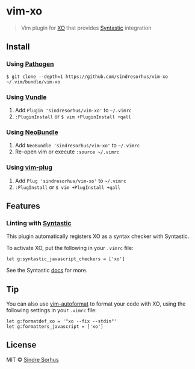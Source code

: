 # vim-xo

> Vim plugin for [XO](https://github.com/sindresorhus/xo) that provides [Syntastic](https://github.com/vim-syntastic/syntastic) integration


## Install

### Using [Pathogen](https://github.com/tpope/vim-pathogen)

```
$ git clone --depth=1 https://github.com/sindresorhus/vim-xo ~/.vim/bundle/vim-xo
```

### Using [Vundle](https://github.com/VundleVim/Vundle.vim)

1. Add `Plugin 'sindresorhus/vim-xo'` to `~/.vimrc`
2. `:PluginInstall` or `$ vim +PluginInstall +qall`

### Using [NeoBundle](https://github.com/Shougo/neobundle.vim)

1. Add `NeoBundle 'sindresorhus/vim-xo'` to `~/.vimrc`
2. Re-open vim or execute `:source ~/.vimrc`

### Using [vim-plug](https://github.com/junegunn/vim-plug)

1. Add `Plug 'sindresorhus/vim-xo'` to `~/.vimrc`
2. `:PlugInstall` or `$ vim +PlugInstall +qall`


## Features

### Linting with [Syntastic](https://github.com/vim-syntastic/syntastic)

This plugin automatically registers XO as a syntax checker with Syntastic.

To activate XO, put the following in your `.vimrc` file:

```vim
let g:syntastic_javascript_checkers = ['xo']
```

See the Syntastic [docs](https://github.com/vim-syntastic/syntastic/blob/master/doc/syntastic.txt) for more.


## Tip

You can also use [vim-autoformat](https://github.com/Chiel92/vim-autoformat) to format your code with XO, using the following settings in your `.vimrc` file:

```vim
let g:formatdef_xo = '"xo --fix --stdin"'
let g:formatters_javascript = ['xo']
```


## License

MIT © [Sindre Sorhus](https://sindresorhus.com)
